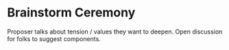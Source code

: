 # Brainstorm Ceremony

Proposer talks about tension / values they want to deepen.
Open discussion for folks to suggest components.
